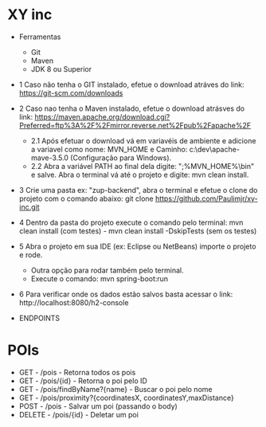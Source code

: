 # XY inc
- Ferramentas
  - Git
  - Maven
  - JDK 8 ou Superior
  
- 1 Caso não tenha o GIT instalado, efetue o download atráves do link: https://git-scm.com/downloads

- 2 Caso nao tenha o Maven instalado, efetue o download atrásves do link: https://maven.apache.org/download.cgi?Preferred=ftp%3A%2F%2Fmirror.reverse.net%2Fpub%2Fapache%2F
  - 2.1 Após efetuar o download vá em variavéis de ambiente e adicione a variavel como nome: MVN_HOME e Caminho: c:\dev\apache-mave-3.5.0 (Configuração para Windows).
  - 2.2 Abra a variável PATH ao final dela digite: ";%MVN_HOME%\bin" e salve. 
    Abra o terminal vá até o projeto e digite: mvn clean install.

- 3 Crie uma pasta ex: "zup-backend", abra o terminal e efetue o clone do projeto com o comando abaixo:
    git clone https://github.com/Paulimjr/xy-inc.git
   
- 4 Dentro da pasta do projeto execute o comando pelo terminal: mvn clean install (com testes) - mvn clean install -DskipTests  (sem os testes)

- 5 Abra o projeto em sua IDE (ex: Eclipse ou NetBeans) importe o projeto e rode.
	- Outra opção para rodar também pelo terminal.
	- Execute o comando: mvn spring-boot:run
	
- 6 Para verificar onde os dados estão salvos basta acessar o link: http://localhost:8080/h2-console

- ENDPOINTS

# POIs
   - GET - /pois - Retorna todos os pois
   - GET - /pois/{id} - Retorna o poi pelo ID
   - GET - /pois/findByName?{name} - Buscar o poi pelo nome
   - GET - /pois/proximity?{coordinatesX, coordinatesY,maxDistance}
   - POST - /pois - Salvar um poi (passando o body)
   - DELETE - /pois/{id} - Deletar um poi
      


